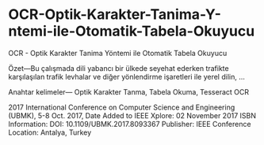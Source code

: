 # OCR-Optik-Karakter-Tanima-Y-ntemi-ile-Otomatik-Tabela-Okuyucu
OCR - Optik Karakter Tanima Yöntemi ile Otomatik Tabela Okuyucu 


Özet—Bu çalışmada dili yabancı bir ülkede seyehat ederken trafikte karşılaşılan trafik levhalar ve diğer yönlendirme işaretleri ile yerel dilin, ...

Anahtar kelimeler— Optik Karakter Tanma, Tabela Okuma, Tesseract OCR 

2017 International Conference on Computer Science and Engineering (UBMK), 5-8 Oct. 2017, Date Added to IEEE Xplore: 02 November 2017
ISBN Information: DOI: 10.1109/UBMK.2017.8093367
Publisher: IEEE
Conference Location: Antalya, Turkey
